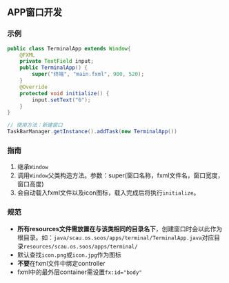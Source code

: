 ## APP窗口开发

### 示例  
```java
public class TerminalApp extends Window{
    @FXML
    private TextField input;
    public TerminalApp() {
        super("终端", "main.fxml", 900, 520);
    }
    @Override
    protected void initialize() {
        input.setText("6");
    }
}

// 使用方法：新建窗口
TaskBarManager.getInstance().addTask(new TerminalApp())
```  
### 指南
1. 继承`Window`
2. 调用`Window`父类构造方法。参数：super(窗口名称，fxml文件名，窗口宽度，窗口高度)
3. 会自动载入fxml文件以及icon图标，载入完成后将执行`initialize`。
### 规范
- **所有resources文件需放置在与该类相同的目录名下**，创建窗口时会以此作为根目录。如：`java/scau.os.soos/apps/terminal/TerminalApp.java`对应目录`resources/scau.os.soos/apps/terminal/`
- 默认查找`icon.png`或`icon.jpg`作为图标
- **不要**在fxml文件中绑定controller
- fxml中的最外层container需设置`fx:id="body"`